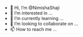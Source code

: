 - 👋 Hi, I’m @NimishaShaji
- 👀 I’m interested in ...
- 🌱 I’m currently learning ...
- 💞️ I’m looking to collaborate on ...
- 📫 How to reach me ...

<!---
NimishaShaji/NimishaShaji is a ✨ special ✨ repository because its `README.md` (this file) appears on your GitHub profile.
You can click the Preview link to take a look at your changes.
--->
